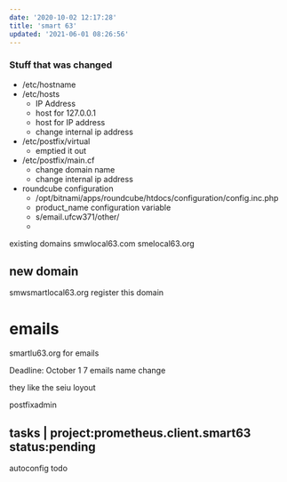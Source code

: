 ```yaml
---
date: '2020-10-02 12:17:28'
title: 'smart 63'
updated: '2021-06-01 08:26:56'
---
```

### Stuff that was changed
* /etc/hostname
* /etc/hosts
  * IP Address
  * host for 127.0.0.1
  * host for IP address
  * change internal ip address
* /etc/postfix/virtual
  * emptied it out
* /etc/postfix/main.cf
  * change domain name
  * change internal ip address
* roundcube configuration
  * /opt/bitnami/apps/roundcube/htdocs/configuration/config.inc.php
  * product_name configuration variable
  * s/email.ufcw371/other/
  *

existing domains
smwlocal63.com
smelocal63.org

## new domain
smwsmartlocal63.org
register this domain

# emails
smartlu63.org for emails

Deadline: October 1
7 emails
name change

they like the seiu loyout

postfixadmin

## tasks &#124; project:prometheus.client.smart63 status:pending

autoconfig todo
